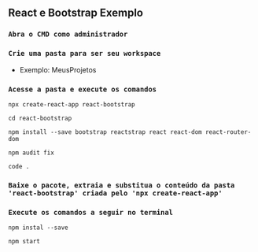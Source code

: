## React e Bootstrap Exemplo

### `Abra o CMD como administrador`
### `Crie uma pasta para ser seu workspace`

 * Exemplo: MeusProjetos

### `Acesse a pasta e execute os comandos`
```
npx create-react-app react-bootstrap

cd react-bootstrap

npm install --save bootstrap reactstrap react react-dom react-router-dom

npm audit fix

code .
```

### `Baixe o pacote, extraia e substitua o conteúdo da pasta 'react-bootstrap' criada pelo 'npx create-react-app'`

### `Execute os comandos a seguir no terminal`
```
npm instal --save

npm start

```

